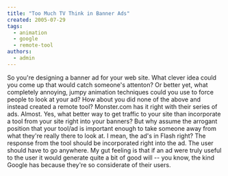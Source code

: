 ```yaml
---
title: "Too Much TV Think in Banner Ads"
created: 2005-07-29
tags: 
  - animation
  - google
  - remote-tool
authors: 
  - admin
---
```


So you're designing a banner ad for your web site. What clever idea could you come up that would catch someone's attenton? Or better yet, what completely annoying, jumpy animation techniques could you use to force people to look at your ad? How about you did none of the above and instead created a remote tool? Monster.com has it right with their series of ads. Almost. Yes, what better way to get traffic to your site than incorporate a tool from your site right into your banners? But why assume the arrogant position that your tool/ad is important enough to take someone away from what they're really there to look at. I mean, the ad's in Flash right? The response from the tool should be incorporated right into the ad. The user should have to go anywhere. My gut feeling is that if an ad were truly useful to the user it would generate quite a bit of good will -- you know, the kind Google has because they're so considerate of their users.
